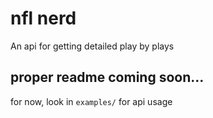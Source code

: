 # nfl nerd

An api for getting detailed play by plays 


## proper readme coming soon...

for now, look in `examples/` for api usage






